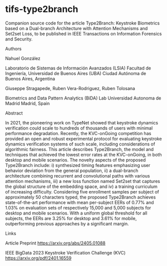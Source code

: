 # tifs-type2branch
Companion source code for the article Type2Branch: Keystroke Biometrics based on a Dual-branch Architecture with Attention Mechanisms and Set2set Loss, to be published in IEEE Transactions on Information Forensics and Security.

Authors

Nahuel González

Laboratorio de Sistemas de Información Avanzados (LSIA)
Facultad de Ingeniería, Universidad de Buenos Aires (UBA)
Ciudad Autónoma de Buenos Aires, Argentina

Giuseppe Stragapede, Ruben Vera-Rodriguez, Ruben Tolosana

Biometrics and Data Pattern Analytics (BiDA) Lab
Universidad Autonoma de Madrid 
Madrid, Spain


Abstract

In 2021, the pioneering work on TypeNet showed that keystroke dynamics verification could scale to hundreds of thousands of users with minimal performance degradation. Recently, the KVC-onGoing competition has provided an open and robust experimental protocol for evaluating keystroke dynamics verification systems of such scale, including considerations of algorithmic fairness. This article describes Type2Branch, the model and techniques that achieved the lowest error rates at the KVC-onGoing, in both desktop and mobile scenarios. The novelty aspects of the proposed Type2Branch include: i) synthesized timing features emphasizing user behavior deviation from the general population, ii) a dual-branch architecture combining recurrent and convolutional paths with various attention mechanisms, iii) a new loss function named Set2set that captures the global structure of the embedding space, and iv) a training curriculum of increasing difficulty. Considering five enrollment samples per subject of approximately 50 characters typed, the proposed Type2Branch achieves state-of-the-art performance with mean per-subject EERs of 0.77% and 1.03% on evaluation sets of respectively 15,000 and 5,000 subjects for desktop and mobile scenarios. With a uniform global threshold for all subjects, the EERs are 3.25% for desktop and 3.61% for mobile, outperforming previous approaches by a significant margin. 


Links

Article Preprint
https://arxiv.org/abs/2405.01088

IEEE BigData 2023 Keystroke Verification Challenge (KVC)
https://arxiv.org/pdf/2401.16559
